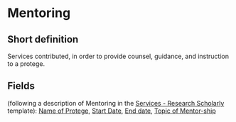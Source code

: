 # Mentoring
## Short definition
Services contributed, in order to provide counsel, guidance, and instruction to a protege.
## Fields
(following a description of Mentoring in the [Services - Research Scholarly](../Templates/Services%20-%20Research%20Scholarly.md) template):
[Name of Protege](../Object-Fields/Mentoring/Name%20of%20Protege.md),
[Start Date](../Object-Fields/Mentoring/Start%20Date.md),
[End date](../Object-Fields/Mentoring/End%20date.md),
[Topic of Mentor-ship](../Object-Fields/Mentoring/Topic%20of%20Mentor-ship.md)
